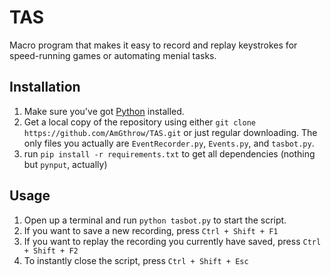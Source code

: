 # TAS
Macro program that makes it easy to record and replay keystrokes for speed-running games or automating menial tasks.


## Installation
1. Make sure you've got [Python](https://www.python.org/downloads/) installed.
2. Get a local copy of the repository using either `git clone https://github.com/AmGthrow/TAS.git` or just regular downloading. The only files you actually are `EventRecorder.py`, `Events.py`, and `tasbot.py`.
3. run `pip install -r requirements.txt` to get all dependencies (nothing but `pynput`, actually)

## Usage
1. Open up a terminal and run `python tasbot.py` to start the script.
2. If you want to save a new recording, press `Ctrl + Shift + F1`
3. If you want to replay the recording you currently have saved, press `Ctrl + Shift + F2`
4. To instantly close the script, press `Ctrl + Shift + Esc`
